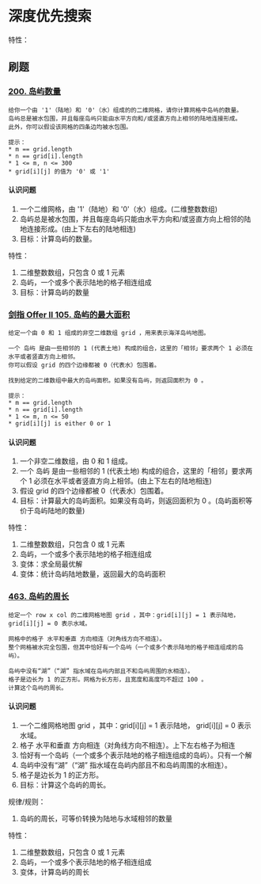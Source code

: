

深度优先搜索
======

特性：

## 刷题
### [200. 岛屿数量](https://leetcode-cn.com/problems/number-of-islands/)
```
给你一个由 '1'（陆地）和 '0'（水）组成的的二维网格，请你计算网格中岛屿的数量。
岛屿总是被水包围，并且每座岛屿只能由水平方向和/或竖直方向上相邻的陆地连接形成。
此外，你可以假设该网格的四条边均被水包围。

提示：
* m == grid.length
* n == grid[i].length
* 1 <= m, n <= 300
* grid[i][j] 的值为 '0' 或 '1'
```
#### 认识问题
1. 一个二维网格，由 '1'（陆地）和 '0'（水）组成。(二维整数数组)
2. 岛屿总是被水包围，并且每座岛屿只能由水平方向和/或竖直方向上相邻的陆地连接形成。(由上下左右的陆地相连)
3. 目标：计算岛屿的数量。

特性：
1. 二维整数数组，只包含 0 或 1 元素
2. 岛屿，一个或多个表示陆地的格子相连组成
3. 目标：计算岛屿的数量

### [剑指 Offer II 105. 岛屿的最大面积](https://leetcode-cn.com/problems/ZL6zAn/)
```
给定一个由 0 和 1 组成的非空二维数组 grid ，用来表示海洋岛屿地图。

一个 岛屿 是由一些相邻的 1 (代表土地) 构成的组合，这里的「相邻」要求两个 1 必须在水平或者竖直方向上相邻。
你可以假设 grid 的四个边缘都被 0（代表水）包围着。

找到给定的二维数组中最大的岛屿面积。如果没有岛屿，则返回面积为 0 。

提示：
* m == grid.length
* n == grid[i].length
* 1 <= m, n <= 50
* grid[i][j] is either 0 or 1
```
#### 认识问题
1. 一个非空二维数组，由 0 和 1 组成。
2. 一个 岛屿 是由一些相邻的 1 (代表土地) 构成的组合，这里的「相邻」要求两个 1 必须在水平或者竖直方向上相邻。(由上下左右的陆地相连)
3. 假设 grid 的四个边缘都被 0（代表水）包围着。
3. 目标：计算最大的岛屿面积。如果没有岛屿，则返回面积为 0 。(岛屿面积等价于岛屿陆地的数量)

特性：
1. 二维整数数组，只包含 0 或 1 元素
2. 岛屿，一个或多个表示陆地的格子相连组成
3. 变体：求全局最优解
4. 变体：统计岛屿陆地数量，返回最大的岛屿面积

### [463. 岛屿的周长](https://leetcode-cn.com/problems/island-perimeter/)
```
给定一个 row x col 的二维网格地图 grid ，其中：grid[i][j] = 1 表示陆地， grid[i][j] = 0 表示水域。

网格中的格子 水平和垂直 方向相连（对角线方向不相连）。
整个网格被水完全包围，但其中恰好有一个岛屿（一个或多个表示陆地的格子相连组成的岛屿）。

岛屿中没有“湖”（“湖” 指水域在岛屿内部且不和岛屿周围的水相连）。
格子是边长为 1 的正方形。网格为长方形，且宽度和高度均不超过 100 。
计算这个岛屿的周长。
```
#### 认识问题
1. 一个二维网格地图 grid ，其中：grid[i][j] = 1 表示陆地， grid[i][j] = 0 表示水域。
2. 格子 水平和垂直 方向相连（对角线方向不相连）。上下左右格子为相连
3. 恰好有一个岛屿（一个或多个表示陆地的格子相连组成的岛屿）。只有一个解
4. 岛屿中没有“湖”（“湖” 指水域在岛屿内部且不和岛屿周围的水相连）。
5. 格子是边长为 1 的正方形。
6. 目标：计算这个岛屿的周长。

规律/规则：
1. 岛屿的周长，可等价转换为陆地与水域相邻的数量

特性：
1. 二维整数数组，只包含 0 或 1 元素
2. 岛屿，一个或多个表示陆地的格子相连组成
3. 变体，计算岛屿的周长

